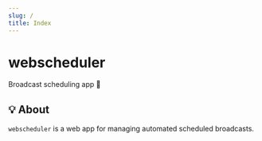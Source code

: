 ```yaml
---
slug: /
title: Index
---
```


# webscheduler

Broadcast scheduling app 📅

## 💡 About

`webscheduler` is a web app for managing automated scheduled broadcasts.
